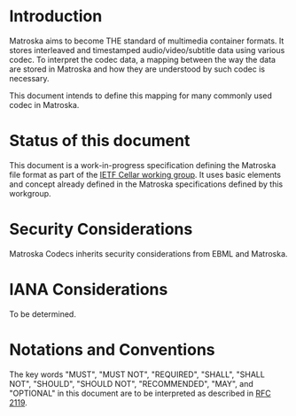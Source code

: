 ---
---

# Introduction

Matroska aims to become THE standard of multimedia container formats. It stores interleaved and timestamped audio/video/subtitle data using various codec. To interpret the codec data, a mapping between the way the data are stored in Matroska and how they are understood by such codec is necessary.

This document intends to define this mapping for many commonly used codec in Matroska.

# Status of this document

This document is a work-in-progress specification defining the Matroska file format as part of the [IETF Cellar working group](https://datatracker.ietf.org/wg/cellar/charter/). It uses basic elements and concept already defined in the Matroska specifications defined by this workgroup.

# Security Considerations

Matroska Codecs inherits security considerations from EBML and Matroska.

# IANA Considerations

To be determined.

# Notations and Conventions

The key words "MUST", "MUST NOT", "REQUIRED", "SHALL", "SHALL NOT", "SHOULD", "SHOULD NOT", "RECOMMENDED", "MAY", and "OPTIONAL" in this document are to be interpreted as described in [RFC 2119](https://tools.ietf.org/html/rfc2119).

